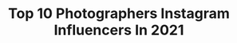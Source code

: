 ---
title: Top 10 Photographers Instagram Influencers In 2021
description: >-
  Find top photographers Instagram influencers in 2021. Most popular hashtags: #zheste #777luckyfish #bnw.
platform: Instagram
hits: 36071
text_top: Discover the most popular Instagram accounts on inBeat.
text_bottom: Our database has 36071 Instagram influencers like this for you to work with.
profiles:
  - username: "suzanne_stein"
    fullname: >-
      Suzanne Stein
    bio: >-
      Photographer
    location: "United States"
    followers: 52693
    engagement: 631
    commentsToLikes: 0.043205
    id: ck5zrre2kx4dp0i14vmfrdx1y
    verified: false
    hashtags: "#reportagespotlight, #bnw, #fujifilm, #fujifilmx"
  - username: "_aliim2"
    fullname: >-
      Ali m
    bio: >-
      Photographer .
    location: "Turkey"
    followers: 7152
    engagement: 1107
    commentsToLikes: 0.079082
    id: ck9wd68u3e8ui0j789ipnrv1i
    verified: false
    hashtags: "#shooting, #theportraitbazaar, #creativemodeling, #magazine35mm"
  - username: "nasriniraniphotography"
    fullname: >-
      Nasrin Irani
    bio: >-
      Photographer
    location: ""
    followers: 60440
    engagement: 377
    commentsToLikes: 0.034621
    id: ck0tvuzdccwno0i19ory194mg
    verified: false
    hashtags: "#nextvisualportraits, #thelightsofbeuty, #ourportraitdays, #portrait"
  - username: "ann.ne.x"
    fullname: >-
      Ann
    bio: >-
      Photographer
    location: "United Kingdom"
    followers: 5598
    engagement: 1018
    commentsToLikes: 0.056168
    id: ck6tpiw0tk4e20j71b5bxzs5h
    verified: false
    hashtags: "#catherineponder, #newearth, #sylviaplath"
  - username: "collinsallindi"
    fullname: >-
      Allindi Collins
    bio: >-
      PhOtOgRaPhEr
    location: ""
    followers: 7371
    engagement: 1025
    commentsToLikes: 0.040839
    id: ck8td21ch1j6z0j78em6bbgdw
    verified: false
    hashtags: ""
  - username: "makarova_tatyana"
    fullname: >-
      Tatyana Makarova
    bio: >-
      PHOTOGRAPHER
    location: "Russia"
    followers: 6138
    engagement: 838
    commentsToLikes: 0.066579
    id: ck6u4lhlk4eck0j71gp3h4qw6
    verified: false
    hashtags: ""
  - username: "dieserbobby"
    fullname: >-
      Bobby 🌺
    bio: >-
      photographer
    location: "Germany"
    followers: 33926
    engagement: 806
    commentsToLikes: 0.012785
    id: ck0vv0fdamz140i19lo0ri8nu
    verified: false
    hashtags: ""
  - username: "luigicreese"
    fullname: >-
      Luigi Creese
    bio: >-
      Photographer
    location: "United States"
    followers: 8761
    engagement: 1528
    commentsToLikes: 0.040064
    id: ck5cg0kuknxuy0i115tq36hy9
    verified: false
    hashtags: ""
  - username: "isabelpintophotography"
    fullname: >-
      Isabel Pinto Photography
    bio: >-
      Photographer
    location: "United States"
    followers: 8118
    engagement: 404
    commentsToLikes: 0.082761
    id: ckap9qtpqta2y0i78zd7xyykh
    verified: false
    hashtags: "#kidsfashion, #blacklove, #kids, #sugarkids"
  - username: "mikeomeally"
    fullname: >-
      Mike O'Meally
    bio: >-
      Photographer
    location: "United States"
    followers: 19246
    engagement: 462
    commentsToLikes: 0.035680
    id: ck0w4cm77xx5i0i196hd1bl9i
    verified: false
    hashtags: "#77, #hufsf"
---